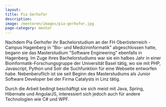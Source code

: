 ```yaml
---
layout:
title: Pia Gerhofer
description: 
image: /mentoren/images/pia-gerhofer.jpg
page-category: mentor
---
```


Nachdem Pia Gerhofer ihr Bachelorstudium an der FH Oberösterreich - Campus Hagenberg in "Bio- und Medizininformatik" abgeschlossen hatte, begann sie das Masterstudium "Software Engineering" ebenfalls in Hagenberg. Im Zuge ihres Bachelorstudiums war sie ein halbes Jahr in einer Bioinformatik-Forschungsgruppe der Universität Basel tätig, wo sie mit PHP, Javascript, Python und Solr die Suchfunktion für eine Webseite entworfen habe. Nebenberuflich ist sie seit Beginn des Masterstudiums als Junior Software Developer bei der Firma Catalysts in Linz tätig. 

Durch die Arbeit bedingt beschäftigt sie sich meist mit Java, Spring, Hibernate und AngularJS, interessiert sich jedoch auch für andere Technologien wie C# und WPF. 
